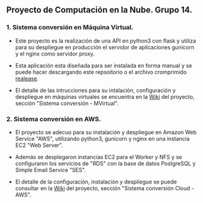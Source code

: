 ## Proyecto de Computación en la Nube. Grupo 14.

### 1. Sistema conversión en Máquina Virtual.

* Este proyecto es la realización de una API en python3 con flask y utiliza para su despliegue en producción el servidor de aplicaciones gunicorn y el nginx como servidor proxy. <br>

* Esta aplicación esta diseñada para ser instalada en forma manual y se puede hacer descargando este repsoitorio o el archivo cromprimido [realease](https://github.com/MISW-4204-ComputacionEnNube/Proyecto-Grupo14-202120/releases/tag/V1.0.0). <br>

* El detalle de las intrucciones para su intalación, configuración y despliegue en máquinas virtuales se encuentra en la [Wiki](https://github.com/MISW-4204-ComputacionEnNube/Proyecto-Grupo14-202120/wiki) del proyecto, sección "Sistema conversión - MVirtual".

### 2. Sistema conversión en AWS.

* El proyecto se adecuo para su instalación y despliegue en Amazon Web Service "AWS", utilizando python3, gunicorn y nginx en una instancia EC2 "Web Server". <br>

* Además se desplegaron instancias EC2 para el Worker y NFS y se configuraron los servicios de "RDS" con la base de datos PostgreSQL y Simple Email Service "SES". <br>

* El detalle de la configuración, instalación y despliegue se puede consultar en la [Wiki](https://github.com/MISW-4204-ComputacionEnNube/Proyecto-Grupo14-202120/wiki) del proyecto, sección "Sistema conversión Cloud - AWS".
